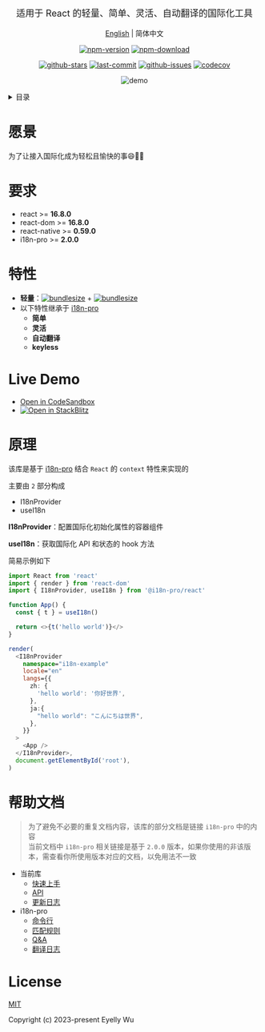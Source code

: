 <div align="center">
  <p style="font-size: 18px;">适用于 React 的轻量、简单、灵活、自动翻译的国际化工具</p>

[English](https://github.com/i18n-pro/react/tree/v0.1.0-alpha.5#readme) | 简体中文



[![npm-version](https://img.shields.io/npm/v/@i18n-pro/react.svg?style=flat-square "npm-version")](https://www.npmjs.com/package/@i18n-pro/react "npm")
[![npm-download](https://img.shields.io/npm/dm/@i18n-pro/react "npm-download")](https://www.npmjs.com/package/@i18n-pro/react "npm")

[![github-stars](https://img.shields.io/github/stars/i18n-pro/react?style=social "github-stars")](https://github.com/i18n-pro/react/stargazers "github-stars")
[![last-commit](https://img.shields.io/github/last-commit/i18n-pro/react/main "last-commit")](https://github.com/i18n-pro/react/commits/main "last-commit")
[![github-issues](https://img.shields.io/github/issues-raw/i18n-pro/react "github-issues")](https://github.com/i18n-pro/react/issues "github-issues")
[![codecov](https://codecov.io/gh/i18n-pro/react/branch/main/graph/badge.svg?token=GQ6S1GPFCM "codecov")](https://codecov.io/gh/i18n-pro/react "codecov")

![demo](https://s3.bmp.ovh/imgs/2023/08/28/5c842995a00d48ae.gif)

</div>
<details >
  <summary>目录</summary>

  [愿景](#愿景)<br/>
  [要求](#要求)<br/>
  [特性](#特性)<br/>
  [Live Demo](#live-demo)<br/>
  [原理](#原理)<br/>
  [License](#license)<br/>

</details>


# 愿景
为了让接入国际化成为轻松且愉快的事😄💪🏻
# 要求

* react >= **16.8.0**
* react-dom >= **16.8.0**
* react-native >= **0.59.0**
* i18n-pro >= **2.0.0**


# 特性

* **轻量**：[![bundlesize](https://img.shields.io/bundlephobia/minzip/i18n-pro?color=brightgreen&style=plastic "i18n-pro-bundlesize")](https://bundlephobia.com/package/i18n-pro "i18n-pro-bundlesize") + [![bundlesize](https://img.shields.io/bundlephobia/minzip/@i18n-pro/react?color=brightgreen&style=plastic "bundlesize")](https://bundlephobia.com/package/@i18n-pro/react "bundlesize")
* 以下特性继承于 [i18n-pro](https://github.com/i18n-pro/core "i18n-pro") 
   * **简单**
   * **灵活**
   * **自动翻译**
   * **keyless**


# Live Demo

* [Open in CodeSandbox](https://codesandbox.io/p/github/i18n-pro/react-demo/main?file=README_zh-CN.md)
* [![Open in StackBlitz](https://developer.stackblitz.com/img/open_in_stackblitz_small.svg "Open in StackBlitz")](https://stackblitz.com/github/i18n-pro/react-demo?file=README_zh-CN.md)


# 原理
该库是基于 [i18n-pro](https://github.com/i18n-pro/core "i18n-pro") 结合 `React` 的 `context` 特性来实现的

主要由 `2` 部分构成
* I18nProvider
* useI18n



**I18nProvider**：配置国际化初始化属性的容器组件

**useI18n**：获取国际化 API 和状态的 hook 方法



简易示例如下
```typescript react
import React from 'react'
import { render } from 'react-dom'
import { I18nProvider, useI18n } from '@i18n-pro/react'

function App() {
  const { t } = useI18n()

  return <>{t('hello world')}</>
}

render(
  <I18nProvider
    namespace="i18n-example"
    locale="en"
    langs={{
      zh: {
        'hello world': '你好世界',
      },
      ja:{
        "hello world": "こんにちは世界",
      },
    }}
  >
    <App />
  </I18nProvider>,
  document.getElementById('root'),
)
```

# 帮助文档

>为了避免不必要的重复文档内容，该库的部分文档是链接 `i18n-pro` 中的内容<br />当前文档中 `i18n-pro` 相关链接是基于 `2.0.0` 版本，如果你使用的非该版本，需查看你所使用版本对应的文档，以免用法不一致
* 当前库
   * [快速上手](https://github.com/i18n-pro/react/blob/v0.1.0-alpha.5/docs/dist/USAGE_zh-CN.md)
   * [API](https://github.com/i18n-pro/react/blob/v0.1.0-alpha.5/docs/dist/API_zh-CN.md)
   * [更新日志](https://github.com/i18n-pro/react/blob/v0.1.0-alpha.5/docs/dist/CHANGELOG_zh-CN.md)
* i18n-pro
   * [命令行](https://github.com/i18n-pro/core/blob/v2.0.0/docs/dist/COMMAND_LINE_zh-CN.md)
   * [匹配规则](https://github.com/i18n-pro/core/blob/v2.0.0/docs/dist/MATCH_RULE_zh-CN.md)
   * [Q&A](https://github.com/i18n-pro/core/blob/v2.0.0/docs/dist/Q&A_zh-CN.md)
   * [翻译日志](https://github.com/i18n-pro/core/blob/v2.0.0/docs/dist/OUTPUT_LOG_zh-CN.md)


# License
[MIT](./LICENSE)

Copyright (c) 2023-present Eyelly Wu